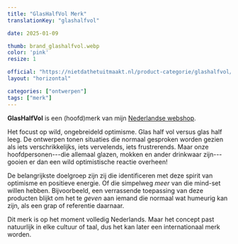 ```yaml
---
title: "GlasHalfVol Merk"
translationKey: "glashalfvol"

date: 2025-01-09

thumb: brand_glashalfvol.webp
color: 'pink'
resize: 1

official: "https://nietdathetuitmaakt.nl/product-categorie/glashalfvol/"
layout: "horizontal"

categories: ["ontwerpen"]
tags: ["merk"]
---
```


**GlasHalfVol** is een (hoofd)merk van mijn [Nederlandse webshop](https://nietdathetuitmaakt.nl).

Het focust op wild, ongebreideld optimisme. Glas half vol versus glas half leeg. De ontwerpen tonen situaties die normaal gesproken worden gezien als iets verschrikkelijks, iets vervelends, iets frustrerends. Maar onze hoofdpersonen---die allemaal glazen, mokken en ander drinkwaar zijn---gooien er dan een wild optimistische reactie overheen!

De belangrijkste doelgroep zijn zij die identificeren met deze spirit van optimisme en positieve energie. Of die simpelweg _meer_ van die mind-set willen hebben. Bijvoorbeeld, een verrassende toepassing van deze producten blijkt om het te _geven_ aan iemand die normaal wat humeurig kan zijn, als een grap of referentie daarnaar.

Dit merk is op het moment volledig Nederlands. Maar het concept past natuurlijk in elke cultuur of taal, dus het kan later een internationaal merk worden.